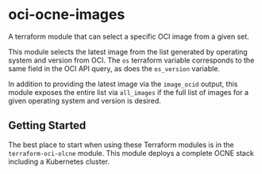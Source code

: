 # oci-ocne-images

A terraform module that can select a specific OCI image from a given set.

This module selects the latest image from the list generated by operating system and version from OCI.  The `os` terraform variable corresponds to the same field in the OCI API query, as does the `os_version` variable.

In addition to providing the latest image via the `image_ocid` output, this module exposes the entire list via `all_images` if the full list of images for a given operating system and version is desired.

## Getting Started

The best place to start when using these Terraform modules is in the `terraform-oci-olcne` module.  This module deploys a complete OCNE stack including a Kubernetes cluster.
